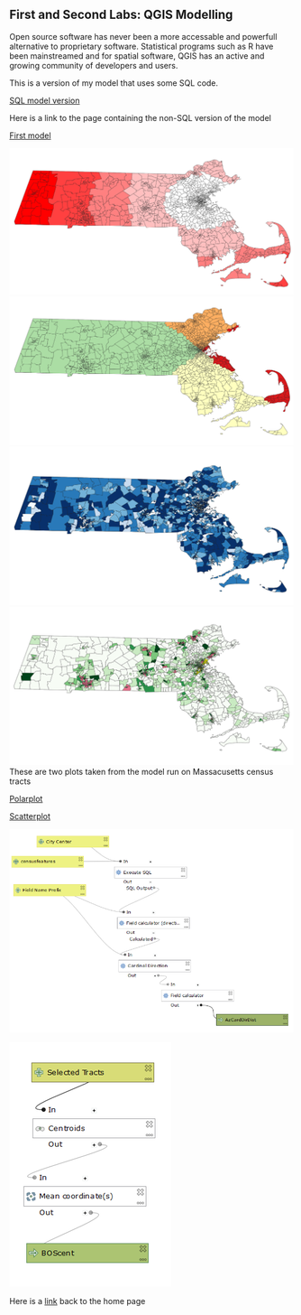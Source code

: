 ## First and Second Labs: QGIS Modelling

Open source software has never been a more accessable and powerfull alternative to proprietary software. Statistical programs such as R have been mainstreamed and for spatial software, QGIS has an active and growing community of developers and users.

This is a version of my model that uses some SQL code.

[SQL model version](SQL_Az_Model.model3)

Here is a link to the page containing the non-SQL version of the model

[First model](qgisModel.md)

![Mass Distance](MASSdistance.PNG)
![Mass Direction](MASSdirection.PNG)
![Mass Median Gross Rents](MASSrent.PNG)
![Mass Latinx Population](MASSlatinx.PNG)
These are two plots taken from the model run on Massacusetts census tracts

[Polarplot](polar.html)

[Scatterplot](Scat.html)

![Capture of the SQL Model in Edit Mode](model_sql.PNG)

![Capture of the Center Point Model](MASScent.PNG)

Here is a [link](index.md) back to the home page
